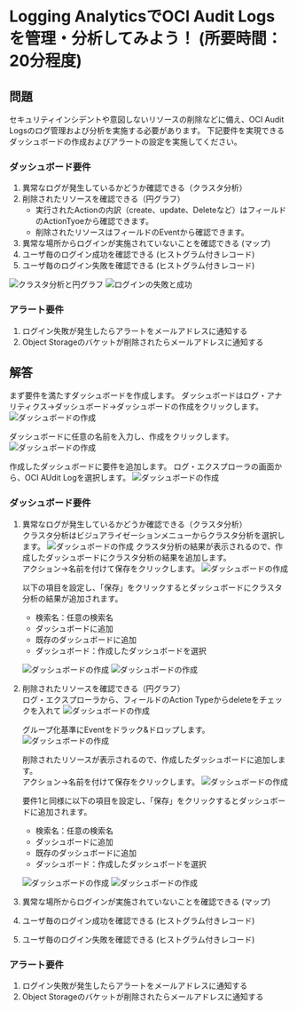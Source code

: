 # Logging AnalyticsでOCI Audit Logsを管理・分析してみよう！ (所要時間：20分程度)


## 問題
セキュリティインシデントや意図しないリソースの削除などに備え、OCI Audit Logsのログ管理および分析を実施する必要があります。
下記要件を実現できるダッシュボードの作成およびアラートの設定を実施してください。

### ダッシュボード要件
1. 異常なログが発生しているかどうか確認できる（クラスタ分析）
2. 削除されたリソースを確認できる（円グラフ）
    - 実行されたActionの内訳（create、update、Deleteなど）はフィールドのActionTyoeから確認できます。
    - 削除されたリソースはフィールドのEventから確認できます。
4. 異常な場所からログインが実施されていないことを確認できる (マップ)
5. ユーザ毎のログイン成功を確認できる (ヒストグラム付きレコード)
6. ユーザ毎のログイン失敗を確認できる (ヒストグラム付きレコード)

![クラスタ分析と円グラフ](images/LA-Audit/LA-Audit2.png "クラスタ分析と円グラフ")
![ログインの失敗と成功](images/LA-Audit/LA-Audit3.png "ログインの失敗と成功")

### アラート要件
1. ログイン失敗が発生したらアラートをメールアドレスに通知する
2. Object Storageのバケットが削除されたらメールアドレスに通知する

## 解答
まず要件を満たすダッシュボードを作成します。
ダッシュボードはログ・アナリティクス→ダッシュボード→ダッシュボードの作成をクリックします。
![ダッシュボードの作成](images/LA-Audit/LA-Audit4.png "ダッシュボードの作成")

ダッシュボードに任意の名前を入力し、作成をクリックします。
![ダッシュボードの作成](images/LA-Audit/LA-Audit5.png "ダッシュボードの作成")

作成したダッシュボードに要件を追加します。
ログ・エクスプローラの画面から、OCI AUdit Logを選択します。
![ダッシュボードの作成](images/LA-Audit/LA-Audit6.png "ダッシュボードの作成")

### ダッシュボード要件
1. 異常なログが発生しているかどうか確認できる（クラスタ分析）<br>
   クラスタ分析はビジュアライゼーションメニューからクラスタ分析を選択します。
   ![ダッシュボードの作成](images/LA-Audit/LA-Audit7.png "ダッシュボードの作成")
   クラスタ分析の結果が表示されるので、作成したダッシュボードにクラスタ分析の結果を追加します。<br>
   アクション→名前を付けて保存をクリックします。
   ![ダッシュボードの作成](images/LA-Audit/LA-Audit8.png "ダッシュボードの作成")
   
   以下の項目を設定し、「保存」をクリックするとダッシュボードにクラスタ分析の結果が追加されます。
    - 検索名：任意の検索名
    - ダッシュボードに追加
    - 既存のダッシュボードに追加
    - ダッシュボード：作成したダッシュボードを選択
    
   ![ダッシュボードの作成](images/LA-Audit/LA-Audit9.png)
   ![ダッシュボードの作成](images/LA-Audit/LA-Audit14.png)
   

3. 削除されたリソースを確認できる（円グラフ）<br>
   ログ・エクスプローラから、フィールドのAction Typeからdeleteをチェックを入れて
   ![ダッシュボードの作成](images/LA-Audit/LA-Audit10.png)
   
   グループ化基準にEventをドラック&ドロップします。
   ![ダッシュボードの作成](images/LA-Audit/LA-Audit11.png)
   
   削除されたリソースが表示されるので、作成したダッシュボードに追加します。<br>
   アクション→名前を付けて保存をクリックします。
   ![ダッシュボードの作成](images/LA-Audit/LA-Audit13.png)
   
   要件1と同様に以下の項目を設定し、「保存」をクリックするとダッシュボードに追加されます。
    - 検索名：任意の検索名
    - ダッシュボードに追加
    - 既存のダッシュボードに追加
    - ダッシュボード：作成したダッシュボードを選択
   
   ![ダッシュボードの作成](images/LA-Audit/LA-Audit12.png)
   ![ダッシュボードの作成](images/LA-Audit/LA-Audit15.png)

   
   

5. 異常な場所からログインが実施されていないことを確認できる (マップ)

6. ユーザ毎のログイン成功を確認できる (ヒストグラム付きレコード)

7. ユーザ毎のログイン失敗を確認できる (ヒストグラム付きレコード)

### アラート要件
1. ログイン失敗が発生したらアラートをメールアドレスに通知する
2. Object Storageのバケットが削除されたらメールアドレスに通知する
